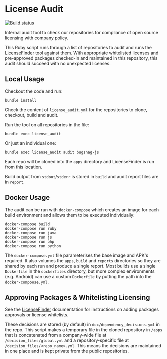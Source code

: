 # License Audit

[![Build status](https://badge.buildkite.com/20f948b9c7ff7b797a28865ae743627dd78a4664079738992a.svg)](https://buildkite.com/bugsnag/notifier-license-audit)

Internal audit tool to check our repositories for compliance of open source licensing with company policy.

This Ruby script runs through a list of repositories to audit and runs the [LicenseFinder](https://github.com/pivotal/LicenseFinder) tool against them. With appropriate whitelisted licenses and pre-approved packages checked-in and maintained in this repository, this audit should succeed with no unexpected licenses.

## Local Usage

Checkout the code and run:

```
bundle install
```

Check the content of `license_audit.yml` for the repositories to clone, checkout, build and audit.

Run the tool on all repositories in the file:

```
bundle exec license_audit
```

Or just an individual one:

```
bundle exec license_audit audit bugsnag-js
````

Each repo will be cloned into the `apps` directory and LicenseFinder is run from this location.

Build output from `stdout`/`stderr` is stored in `build` and audit report files are in `report`.

## Docker Usage

The audit can be run with `docker-compose` which creates an image for each build environment and allows them to be executed individually:

```
docker-compose build
docker-compose run ruby
docker-compose run java
docker-compose run js
docker-compose run php
docker-compose run python
```
The `docker-compose.yml` file parameterises the base image and APK's required. It also volumes the `apps`, `build` and `reports` directories so they are shared by each run and produce a single report. Most builds use a single `Dockerfile` in the `dockerfiles` directory, but more complex environments (e.g. Android) can use a custom `Dockerfile` by putting the path into the `docker-compoose.yml`.

## Approving Packages & Whitelisting Licensing

See the [LicenseFinder](https://github.com/pivotal/LicenseFinder) documentation for instructions on adding packages approvals or license whitelists.

These decisions are stored (by default) in `doc/dependency_decisions.yml` in the repo. This script makes a temporary file in the cloned repository in `/apps` that is concatenated from a company-wide file at `/decision_files/global.yml` and a repository-specific file at `/decision_files/<repo_name>.yml`. This means the decisions are maintained in one place and is kept private from the public repositories.